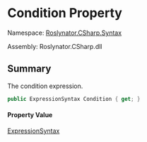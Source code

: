 # Condition Property

Namespace: [Roslynator.CSharp.Syntax](../../README.md)

Assembly: Roslynator\.CSharp\.dll

## Summary

The condition expression\.

```csharp
public ExpressionSyntax Condition { get; }
```

#### Property Value

[ExpressionSyntax](https://docs.microsoft.com/en-us/dotnet/api/microsoft.codeanalysis.csharp.syntax.expressionsyntax)


